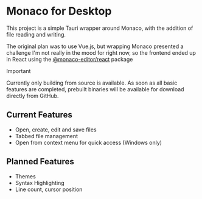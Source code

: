 # Monaco for Desktop

This project is a simple Tauri wrapper around Monaco, with the addition of file reading and writing.

The original plan was to use Vue.js, but wrapping Monaco presented a challenge I'm not really in the mood for right now, so the frontend ended up in React using the [@monaco-editor/react](https://github.com/suren-atoyan/monaco-react) package

> [!IMPORTANT]
> Currently only building from source is available. As soon as all basic features are completed, prebuilt binaries will be available for download directly from GitHub.

## Current Features

- Open, create, edit and save files
- Tabbed file management
- Open from context menu for quick access (Windows only)

## Planned Features

- Themes
- Syntax Highlighting
- Line count, cursor position
